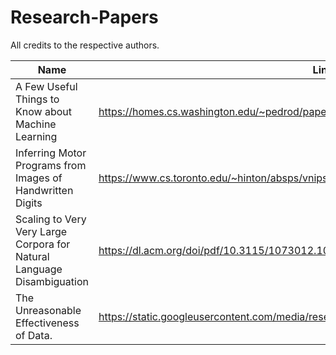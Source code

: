 # Research-Papers
All credits to the respective authors.

Name  | Link
-------------------------------------------- | ---------------------------------------------------------
A Few Useful Things to Know about Machine Learning | https://homes.cs.washington.edu/~pedrod/papers/cacm12.pdf
Inferring Motor Programs from Images of Handwritten Digits|https://www.cs.toronto.edu/~hinton/absps/vnips.pdf
Scaling to Very Very Large Corpora for Natural Language Disambiguation|https://dl.acm.org/doi/pdf/10.3115/1073012.1073017
The Unreasonable Effectiveness of Data.            |https://static.googleusercontent.com/media/research.google.com/en//pubs/archive/35179.pdf

